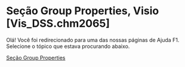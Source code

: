 
# Seção Group Properties, Visio [Vis_DSS.chm2065]

Olá! Você foi redirecionado para uma das nossas páginas de Ajuda F1. Selecione o tópico que estava procurando abaixo.

[Seção Group Properties](http://msdn.microsoft.com/library/fb422d46-0b4d-3bf7-73aa-6b01e2454a84%28Office.15%29.aspx)
